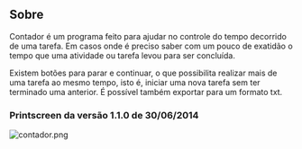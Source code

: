 ## Sobre ##

Contador é um programa feito para ajudar no controle do tempo decorrido de uma tarefa. Em casos onde é preciso saber com um pouco de exatidão o tempo que uma atividade ou tarefa levou para ser concluída.

Existem botões para parar e continuar, o que possibilita realizar mais de uma tarefa ao mesmo tempo, isto é, iniciar uma nova tarefa sem ter terminado uma anterior. É possível também exportar para um formato txt.

### Printscreen da versão 1.1.0 de 30/06/2014 ###

![contador.png](https://bitbucket.org/repo/gr5EjL/images/1768745615-contador.png)
